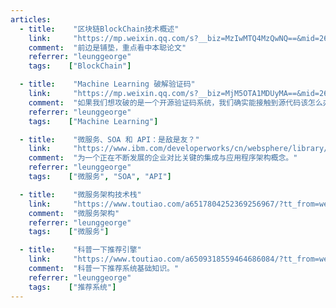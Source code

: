 ```yaml
---
articles:
  - title:    "区块链BlockChain技术概述"
    link:     "https://mp.weixin.qq.com/s?__biz=MzIwMTQ4MzQwNQ==&mid=2653318873&idx=1&sn=af0107770a67ae988b4edb346b17c52c&chksm=8d3ffb3bba48722d66fe5e1e670fe3d94095451116b07fde02d96c6a1e884c04632103ae6bc5&mpshare=1&scene=24&srcid=0301tz6FbKYK9ymcBRhxi2uj&key=8ed9fb05e5f3ad267faa1cc492a1d1f1f048761ee6e7f702089abeaa5926438c46e503abb2efde21ef800e12aa2147cb848ff2f01c1d8cbe526a3dfcc831c6daa1fb7fe3ad4af28e933e015d7dda69d3&ascene=0&uin=MjA1OTQ1MjU%3D&devicetype=iMac+MacBookPro12%2C1+OSX+OSX+10.11.5+build(15F34)&version=12020810&nettype=WIFI&lang=en&fontScale=100&pass_ticket=7Su7zNhb813z3NnFnd7ae5KaEaEnNt3JTutUg7VU41Q%3D"
    comment:  "前边是铺垫，重点看中本聪论文"
    referrer: "leunggeorge"
    tags:    ["BlockChain"]

  - title:    "Machine Learning 破解验证码"
    link:     "https://mp.weixin.qq.com/s?__biz=MjM5OTA1MDUyMA==&mid=2655440958&idx=1&sn=018b57de72a499d8c60dd183865c9458&chksm=bd731c498a04955fd32289ac1b94675c3f52db81f79d97baf017434d3ef3306264323ea973e6&mpshare=1&scene=1&srcid=0302GyAPzrwElt8NFV1uZEbB&key=c8e58d36e7f96edfd3faba1e550d34c925610d53838a019956f9132e3423b86906e9b836f42789f7672756dd026d01cbdfb261bff476fa3cfbfd7a0cd7e26075a9a8fabcef91ba17d286bed35722a5ba&ascene=0&uin=MjA1OTQ1MjU%3D&devicetype=iMac+MacBookPro12%2C1+OSX+OSX+10.11.5+build(15F34)&version=12020810&nettype=WIFI&lang=en&fontScale=100&pass_ticket=7Su7zNhb813z3NnFnd7ae5KaEaEnNt3JTutUg7VU41Q%3D"
    comment:  "如果我们想攻破的是一个开源验证码系统，我们确实能接触到源代码该怎么办呢？"
    referrer: "leunggeorge"
    tags:    ["Machine Learning"]

  - title:    "微服务、SOA 和 API：是敌是友？"
    link:     "https://www.ibm.com/developerworks/cn/websphere/library/techarticles/1601_clark-trs/1601_clark.html"
    comment:  "为一个正在不断发展的企业对比关键的集成与应用程序架构概念。"
    referrer: "leunggeorge"
    tags:    ["微服务", "SOA", "API"]

  - title:    "微服务架构技术栈"
    link:     "https://www.toutiao.com/a6517804252369256967/?tt_from=weixin&utm_campaign=client_share&timestamp=1520037178&app=news_article&utm_source=weixin&iid=26062829468&utm_medium=toutiao_ios&wxshare_count=1"
    comment:  "微服务架构"
    referrer: "leunggeorge"
    tags:    ["微服务"]

  - title:    "科普一下推荐引擎"
    link:     "https://www.toutiao.com/a6509318559464686084/?tt_from=weixin&utm_campaign=client_share&timestamp=1520037255&app=news_article&utm_source=weixin&iid=26062829468&utm_medium=toutiao_ios&wxshare_count=1"
    comment:  "科普一下推荐系统基础知识。"
    referrer: "leunggeorge"
    tags:    ["推荐系统"]
---
```

